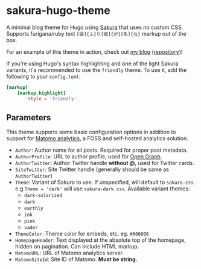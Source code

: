 # sakura-hugo-theme

A minimal blog theme for Hugo using [Sakura](https://github.com/oxalorg/sakura) that uses no custom CSS. Supports furigana/ruby text `[振]{ふ}り[仮]{が}[名]{な}` markup out of the box.

For an example of this theme in action, check out [my blog](https://blog.elnu.com/) ([repository](https://github.com/ElnuDev/blog.elnu.com))!

If you're using Hugo's syntax highlighting and one of the light Sakura variants, it's recommended to use the `friendly` theme. To use it, add the following to your `config.toml`:

```TOML
[markup]
	[markup.highlight]
		style = 'friendly'
```

## Parameters

This theme supports some basic configuration options in addition to support for [Matomo analytics](https://matomo.org/), a FOSS and self-hosted analytics solution.

- `Author`: Author name for all posts. Required for proper post metadata.
- `AuthorProfile`: URL to author profile, used for [Open Graph](https://ogp.me/).
- `AuthorTwitter`: Author Twitter handle **without @**, used for Twitter cards.
- `SiteTwitter`: Site Twitter handle (generally should be same as `AuthorTwitter`)
- `Theme`: Variant of Sakura to use. If unspecified, will default to `sakura.css`. e.g `Theme = 'dark'` will use `sakura-dark.css`. Available variant themes:
  - `dark-solarized`
  - `dark`
  - `earthly`
  - `ink`
  - `pink`
  - `vader`
- `ThemeColor`: Theme color for embeds, etc. eg. `#000000`
- `HomepageHeader`: Text displayed at the absolute top of the homepage, hidden on pagination. Can include HTML markup.
- `MatomoURL`: URL of Matomo analytics server.
- `MatomoSiteId`: Site ID of Matomo. **Must be string.**
